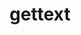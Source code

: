---
title: "gettext"
layout: cache
categories: [package, develop-2023-10-01]
meta: {"versions": ["0.21.1"], "compilers": ["apple-clang@=14.0.0", "cce@=15.0.1", "gcc@=10.3.0", "gcc@=11.1.0", "gcc@=11.3.0", "gcc@=12.1.0", "gcc@=7.3.1", "gcc@=7.5.0", "oneapi@=2023.2.0"], "oss": ["amzn2", "rhel8", "sle_hpc15", "ubuntu18.04", "ubuntu20.04", "ubuntu22.04", "ventura"], "platforms": ["darwin", "linux"], "targets": ["aarch64", "neoverse_n1", "ppc64le", "x86_64", "x86_64_v3", "x86_64_v4", "zen4"], "stacks": ["aws-isc", "aws-isc-aarch64", "build_systems", "data-vis-sdk", "e4s", "e4s-cray-rhel", "e4s-cray-sles", "e4s-oneapi", "e4s-power", "gpu-tests", "ml-darwin-aarch64-mps", "ml-linux-x86_64-cpu", "ml-linux-x86_64-cuda", "ml-linux-x86_64-rocm", "radiuss", "radiuss-aws", "radiuss-aws-aarch64", "root", "tutorial"], "num_specs": 16, "num_specs_by_stack": {"ml-darwin-aarch64-mps": 1, "root": 16, "aws-isc-aarch64": 2, "radiuss-aws-aarch64": 2, "aws-isc": 1, "radiuss-aws": 1, "e4s-cray-rhel": 1, "e4s": 1, "gpu-tests": 1, "e4s-power": 1, "e4s-oneapi": 1, "e4s-cray-sles": 1, "radiuss": 1, "build_systems": 1, "data-vis-sdk": 1, "ml-linux-x86_64-rocm": 1, "ml-linux-x86_64-cuda": 1, "tutorial": 2, "ml-linux-x86_64-cpu": 1}}
spec_details: [{"hash": "jynprphqgpeacsaq2fi44akypgi2abfn", "compiler": "apple-clang@=14.0.0", "versions": ["0.21.1"], "os": "ventura", "platform": "darwin", "target": "aarch64", "variants": ["build_system=autotools", "+bzip2", "+curses", "+git", "~libunistring", "+libxml2", "+tar", "+xz"], "stacks": ["ml-darwin-aarch64-mps", "root"], "size": "-", "tarball": "https://binaries.spack.io/releases/develop-2023-10-01/build_cache/darwin-ventura-aarch64/apple-clang-14.0.0/gettext-0.21.1/darwin-ventura-aarch64-apple-clang-14.0.0-gettext-0.21.1-jynprphqgpeacsaq2fi44akypgi2abfn.spack"}, {"hash": "gqglruif3rfwyxv4buhwq6qiqjyfrmdp", "compiler": "gcc@=7.3.1", "versions": ["0.21.1"], "os": "amzn2", "platform": "linux", "target": "aarch64", "variants": ["build_system=autotools", "+bzip2", "+curses", "+git", "~libunistring", "+libxml2", "+tar", "+xz"], "stacks": ["aws-isc-aarch64", "root"], "size": "-", "tarball": "https://binaries.spack.io/releases/develop-2023-10-01/build_cache/linux-amzn2-aarch64/gcc-7.3.1/gettext-0.21.1/linux-amzn2-aarch64-gcc-7.3.1-gettext-0.21.1-gqglruif3rfwyxv4buhwq6qiqjyfrmdp.spack"}, {"hash": "lylyfs6tnbr5kxdizusdv6zyok5f2wad", "compiler": "gcc@=7.3.1", "versions": ["0.21.1"], "os": "amzn2", "platform": "linux", "target": "aarch64", "variants": ["build_system=autotools", "+bzip2", "+curses", "+git", "~libunistring", "+libxml2", "+tar", "+xz"], "stacks": ["radiuss-aws-aarch64", "root"], "size": "-", "tarball": "https://binaries.spack.io/releases/develop-2023-10-01/build_cache/linux-amzn2-aarch64/gcc-7.3.1/gettext-0.21.1/linux-amzn2-aarch64-gcc-7.3.1-gettext-0.21.1-lylyfs6tnbr5kxdizusdv6zyok5f2wad.spack"}, {"hash": "tqxmccqu4n6rldl3sszchjq34ecmkrur", "compiler": "gcc@=7.3.1", "versions": ["0.21.1"], "os": "amzn2", "platform": "linux", "target": "neoverse_n1", "variants": ["build_system=autotools", "+bzip2", "+curses", "+git", "~libunistring", "+libxml2", "+tar", "+xz"], "stacks": ["radiuss-aws-aarch64", "root"], "size": "-", "tarball": "https://binaries.spack.io/releases/develop-2023-10-01/build_cache/linux-amzn2-neoverse_n1/gcc-7.3.1/gettext-0.21.1/linux-amzn2-neoverse_n1-gcc-7.3.1-gettext-0.21.1-tqxmccqu4n6rldl3sszchjq34ecmkrur.spack"}, {"hash": "pf37ghwzzwgdxildpbqgteuy5kjsm7yd", "compiler": "gcc@=7.3.1", "versions": ["0.21.1"], "os": "amzn2", "platform": "linux", "target": "neoverse_n1", "variants": ["build_system=autotools", "+bzip2", "+curses", "+git", "~libunistring", "+libxml2", "+tar", "+xz"], "stacks": ["aws-isc-aarch64", "root"], "size": "-", "tarball": "https://binaries.spack.io/releases/develop-2023-10-01/build_cache/linux-amzn2-neoverse_n1/gcc-7.3.1/gettext-0.21.1/linux-amzn2-neoverse_n1-gcc-7.3.1-gettext-0.21.1-pf37ghwzzwgdxildpbqgteuy5kjsm7yd.spack"}, {"hash": "5imdeydyontv2dbevsxe7o7fw4ma6n3o", "compiler": "gcc@=7.3.1", "versions": ["0.21.1"], "os": "amzn2", "platform": "linux", "target": "x86_64_v3", "variants": ["build_system=autotools", "+bzip2", "+curses", "+git", "~libunistring", "+libxml2", "+tar", "+xz"], "stacks": ["aws-isc", "root"], "size": "-", "tarball": "https://binaries.spack.io/releases/develop-2023-10-01/build_cache/linux-amzn2-x86_64_v3/gcc-7.3.1/gettext-0.21.1/linux-amzn2-x86_64_v3-gcc-7.3.1-gettext-0.21.1-5imdeydyontv2dbevsxe7o7fw4ma6n3o.spack"}, {"hash": "tjsmp7qwsialb6gqojo6o2yd4xp2r7ku", "compiler": "gcc@=7.3.1", "versions": ["0.21.1"], "os": "amzn2", "platform": "linux", "target": "x86_64_v3", "variants": ["build_system=autotools", "+bzip2", "+curses", "+git", "~libunistring", "+libxml2", "+tar", "+xz"], "stacks": ["root", "radiuss-aws"], "size": "-", "tarball": "https://binaries.spack.io/releases/develop-2023-10-01/build_cache/linux-amzn2-x86_64_v3/gcc-7.3.1/gettext-0.21.1/linux-amzn2-x86_64_v3-gcc-7.3.1-gettext-0.21.1-tjsmp7qwsialb6gqojo6o2yd4xp2r7ku.spack"}, {"hash": "oaw7xdi7ywd73jn5moe7rafewbip6h46", "compiler": "cce@=15.0.1", "versions": ["0.21.1"], "os": "rhel8", "platform": "linux", "target": "zen4", "variants": ["build_system=autotools", "+bzip2", "+curses", "+git", "~libunistring", "+libxml2", "+tar", "+xz"], "stacks": ["e4s-cray-rhel", "root"], "size": "-", "tarball": "https://binaries.spack.io/releases/develop-2023-10-01/build_cache/linux-rhel8-zen4/cce-15.0.1/gettext-0.21.1/linux-rhel8-zen4-cce-15.0.1-gettext-0.21.1-oaw7xdi7ywd73jn5moe7rafewbip6h46.spack"}, {"hash": "gc2cajzmgpnhvbmomfjhwvbblbezhvpb", "compiler": "gcc@=11.1.0", "versions": ["0.21.1"], "os": "ubuntu20.04", "platform": "linux", "target": "x86_64_v3", "variants": ["build_system=autotools", "+bzip2", "+curses", "+git", "~libunistring", "+libxml2", "+tar", "+xz"], "stacks": ["e4s", "root", "gpu-tests"], "size": "-", "tarball": "https://binaries.spack.io/releases/develop-2023-10-01/build_cache/linux-ubuntu20.04-x86_64_v3/gcc-11.1.0/gettext-0.21.1/linux-ubuntu20.04-x86_64_v3-gcc-11.1.0-gettext-0.21.1-gc2cajzmgpnhvbmomfjhwvbblbezhvpb.spack"}, {"hash": "z74d4sqzfukk5s63mqnyti6ji5auyvns", "compiler": "gcc@=11.1.0", "versions": ["0.21.1"], "os": "ubuntu20.04", "platform": "linux", "target": "ppc64le", "variants": ["build_system=autotools", "+bzip2", "+curses", "+git", "~libunistring", "+libxml2", "+tar", "+xz"], "stacks": ["root", "e4s-power"], "size": "-", "tarball": "https://binaries.spack.io/releases/develop-2023-10-01/build_cache/linux-ubuntu20.04-ppc64le/gcc-11.1.0/gettext-0.21.1/linux-ubuntu20.04-ppc64le-gcc-11.1.0-gettext-0.21.1-z74d4sqzfukk5s63mqnyti6ji5auyvns.spack"}, {"hash": "5rxcnlti4d5juknlxiolaqlwnxwm76cg", "compiler": "oneapi@=2023.2.0", "versions": ["0.21.1"], "os": "ubuntu20.04", "platform": "linux", "target": "x86_64", "variants": ["build_system=autotools", "+bzip2", "+curses", "+git", "~libunistring", "+libxml2", "+tar", "+xz"], "stacks": ["root", "e4s-oneapi"], "size": "-", "tarball": "https://binaries.spack.io/releases/develop-2023-10-01/build_cache/linux-ubuntu20.04-x86_64/oneapi-2023.2.0/gettext-0.21.1/linux-ubuntu20.04-x86_64-oneapi-2023.2.0-gettext-0.21.1-5rxcnlti4d5juknlxiolaqlwnxwm76cg.spack"}, {"hash": "5d5ahmkcejka4li6wb2y2qrp24t5n5rz", "compiler": "gcc@=10.3.0", "versions": ["0.21.1"], "os": "sle_hpc15", "platform": "linux", "target": "x86_64_v4", "variants": ["build_system=autotools", "+bzip2", "+curses", "+git", "~libunistring", "+libxml2", "+tar", "+xz"], "stacks": ["root", "e4s-cray-sles"], "size": "-", "tarball": "https://binaries.spack.io/releases/develop-2023-10-01/build_cache/linux-sle_hpc15-x86_64_v4/gcc-10.3.0/gettext-0.21.1/linux-sle_hpc15-x86_64_v4-gcc-10.3.0-gettext-0.21.1-5d5ahmkcejka4li6wb2y2qrp24t5n5rz.spack"}, {"hash": "4y6txenasdeczn6ofigdsubga2w24lsd", "compiler": "gcc@=7.5.0", "versions": ["0.21.1"], "os": "ubuntu18.04", "platform": "linux", "target": "x86_64_v3", "variants": ["build_system=autotools", "+bzip2", "+curses", "+git", "~libunistring", "+libxml2", "+tar", "+xz"], "stacks": ["radiuss", "root", "build_systems"], "size": "-", "tarball": "https://binaries.spack.io/releases/develop-2023-10-01/build_cache/linux-ubuntu18.04-x86_64_v3/gcc-7.5.0/gettext-0.21.1/linux-ubuntu18.04-x86_64_v3-gcc-7.5.0-gettext-0.21.1-4y6txenasdeczn6ofigdsubga2w24lsd.spack"}, {"hash": "hutu2xz7ijgycatijqn5rj7kezcrtj7g", "compiler": "gcc@=11.1.0", "versions": ["0.21.1"], "os": "ubuntu20.04", "platform": "linux", "target": "x86_64_v3", "variants": ["build_system=autotools", "+bzip2", "+curses", "+git", "~libunistring", "+libxml2", "+tar", "+xz"], "stacks": ["data-vis-sdk", "root"], "size": "-", "tarball": "https://binaries.spack.io/releases/develop-2023-10-01/build_cache/linux-ubuntu20.04-x86_64_v3/gcc-11.1.0/gettext-0.21.1/linux-ubuntu20.04-x86_64_v3-gcc-11.1.0-gettext-0.21.1-hutu2xz7ijgycatijqn5rj7kezcrtj7g.spack"}, {"hash": "pwrgrog42qnhuwu5jo66odmrs5zsv5yp", "compiler": "gcc@=11.3.0", "versions": ["0.21.1"], "os": "ubuntu22.04", "platform": "linux", "target": "x86_64_v3", "variants": ["build_system=autotools", "+bzip2", "+curses", "+git", "~libunistring", "+libxml2", "+tar", "+xz"], "stacks": ["ml-linux-x86_64-rocm", "ml-linux-x86_64-cuda", "tutorial", "root", "ml-linux-x86_64-cpu"], "size": "-", "tarball": "https://binaries.spack.io/releases/develop-2023-10-01/build_cache/linux-ubuntu22.04-x86_64_v3/gcc-11.3.0/gettext-0.21.1/linux-ubuntu22.04-x86_64_v3-gcc-11.3.0-gettext-0.21.1-pwrgrog42qnhuwu5jo66odmrs5zsv5yp.spack"}, {"hash": "kf3oxghsrexztymg5x2crgpsz7ty4co3", "compiler": "gcc@=12.1.0", "versions": ["0.21.1"], "os": "ubuntu22.04", "platform": "linux", "target": "x86_64_v3", "variants": ["build_system=autotools", "+bzip2", "+curses", "+git", "~libunistring", "+libxml2", "+tar", "+xz"], "stacks": ["tutorial", "root"], "size": "-", "tarball": "https://binaries.spack.io/releases/develop-2023-10-01/build_cache/linux-ubuntu22.04-x86_64_v3/gcc-12.1.0/gettext-0.21.1/linux-ubuntu22.04-x86_64_v3-gcc-12.1.0-gettext-0.21.1-kf3oxghsrexztymg5x2crgpsz7ty4co3.spack"}]
---